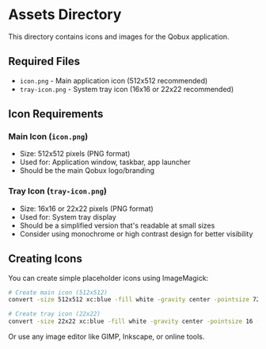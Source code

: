 # Assets Directory

This directory contains icons and images for the Qobux application.

## Required Files

- `icon.png` - Main application icon (512x512 recommended)
- `tray-icon.png` - System tray icon (16x16 or 22x22 recommended)

## Icon Requirements

### Main Icon (`icon.png`)
- Size: 512x512 pixels (PNG format)
- Used for: Application window, taskbar, app launcher
- Should be the main Qobux logo/branding

### Tray Icon (`tray-icon.png`)
- Size: 16x16 or 22x22 pixels (PNG format)
- Used for: System tray display
- Should be a simplified version that's readable at small sizes
- Consider using monochrome or high contrast design for better visibility

## Creating Icons

You can create simple placeholder icons using ImageMagick:

```bash
# Create main icon (512x512)
convert -size 512x512 xc:blue -fill white -gravity center -pointsize 72 -annotate +0+0 "Q" icon.png

# Create tray icon (22x22)
convert -size 22x22 xc:blue -fill white -gravity center -pointsize 16 -annotate +0+0 "Q" tray-icon.png
```

Or use any image editor like GIMP, Inkscape, or online tools.
